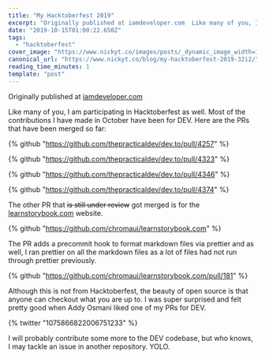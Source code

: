 ```yaml
---
title: "My Hacktoberfest 2019"
excerpt: "Originally published at iamdeveloper.com  Like many of you, I am participating in Hacktoberfest as we..."
date: "2019-10-15T01:00:22.650Z"
tags:
  - "hacktoberfest"
cover_image: "https://www.nickyt.co/images/posts/_dynamic_image_width=1000,height=420,fit=cover,gravity=auto,format=auto_https%3A%2F%2Fthepracticaldev.s3.amazonaws.com%2Fi%2Fp2th95jqhkylbvffrrz0.png"
canonical_url: "https://www.nickyt.co/blog/my-hacktoberfest-2019-32i2/"
reading_time_minutes: 1
template: "post"
---
```


Originally published at [iamdeveloper.com](https://www.iamdeveloper.com/blog/2019-10-14-my-hacktoberfest-2019/)

Like many of you, I am participating in Hacktoberfest as well. Most of the contributions I have made in October have been for DEV. Here are the PRs that have been merged so far:

{% github "https://github.com/thepracticaldev/dev.to/pull/4257" %}

{% github "https://github.com/thepracticaldev/dev.to/pull/4323" %}

{% github "https://github.com/thepracticaldev/dev.to/pull/4346" %}

{% github "https://github.com/thepracticaldev/dev.to/pull/4374" %}

The other PR that ~~is still under review~~ got merged is for the [learnstorybook.com](https://learnstorybook.com) website.

{% github "https://github.com/chromaui/learnstorybook.com" %}

The PR adds a precommit hook to format markdown files via prettier and as well, I ran prettier on all the markdown files as a lot of files had not run through prettier previously.

{% github "https://github.com/chromaui/learnstorybook.com/pull/181" %}

Although this is not from Hacktoberfest, the beauty of open source is that anyone can checkout what you are up to. I was super surprised and felt pretty good when Addy Osmani liked one of my PRs for DEV.

{% twitter "1075866822006751233" %}

I will probably contribute some more to the DEV codebase, but who knows, I may tackle an issue in another repository. YOLO.
